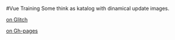 #Vue Training
Some think as katalog with dinamical update images.

[on Glitch](https://vue-mewing-track.glitch.me/)

[on Gh-pages](https://woodsleaf.github.io/vueTraining/)